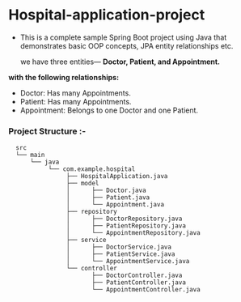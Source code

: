 # Hospital-application-project

- This is a complete sample Spring Boot project using Java that demonstrates basic OOP concepts, JPA entity relationships etc.

  we have three entities—  **Doctor, Patient, and Appointment.**

 **with the following relationships:**

- Doctor: Has many Appointments.
- Patient: Has many Appointments.
- Appointment: Belongs to one Doctor and one Patient.

### **Project Structure :-**
      src
      └── main
          └── java
               └── com.example.hospital
                    ├── HospitalApplication.java
                    ├── model
                    │      ├── Doctor.java
                    │      ├── Patient.java
                    │      └── Appointment.java
                    ├── repository
                    │      ├── DoctorRepository.java
                    │      ├── PatientRepository.java
                    │      └── AppointmentRepository.java
                    ├── service
                    │      ├── DoctorService.java
                    │      ├── PatientService.java
                    │      └── AppointmentService.java
                    └── controller
                           ├── DoctorController.java
                           ├── PatientController.java
                           └── AppointmentController.java
